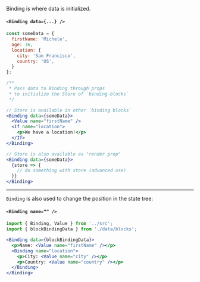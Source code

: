 Binding is where data is initialized.
#### `<Binding data={...} />`

```jsx static
const someData = {
  firstName: 'Michele',
  age: 36,
  location: {
    city: 'San Francisco',
    country: 'US',
  }
};

/**
 * Pass data to Binding through props
 * to initialize the Store of `binding-blocks`
 */

// Store is available in other `binding blocks`
<Binding data={someData}>
  <Value name="firstName" />
  <If name="location">
    <p>We have a location!</p>
  </If>
</Binding>

// Store is also available as "render prop"
<Binding data={someData}>
  {store => {
    // do something with store (advanced use)
  }}
</Binding>
```

---

`Binding` is also used to change the position in the state tree:
#### `<Binding name="" />`

```jsx
import { Binding, Value } from '../src';
import { blockBindingData } from './data/blocks';

<Binding data={blockBindingData}>
  <p>Name: <Value name="firstName" /></p>
  <Binding name="location">
    <p>City: <Value name="city" /></p>
    <p>Country: <Value name="country" /></p>
  </Binding>
</Binding>
```